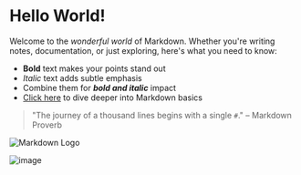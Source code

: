 # Hello World!

Welcome to the *wonderful world* of Markdown. Whether you're writing notes, documentation, or just exploring, here's what you need to know:

- **Bold** text makes your points stand out  
- *Italic* text adds subtle emphasis  
- Combine them for **_bold and italic_** impact  
- [Click here](https://www.markdownguide.org) to dive deeper into Markdown basics

> "The journey of a thousand lines begins with a single `#`." – Markdown Proverb

![Markdown Logo](https://markdown-here.com/img/icon256.png)

![image](https://github.com/user-attachments/assets/03e509e4-56d4-417a-b270-82ad2000f122)
